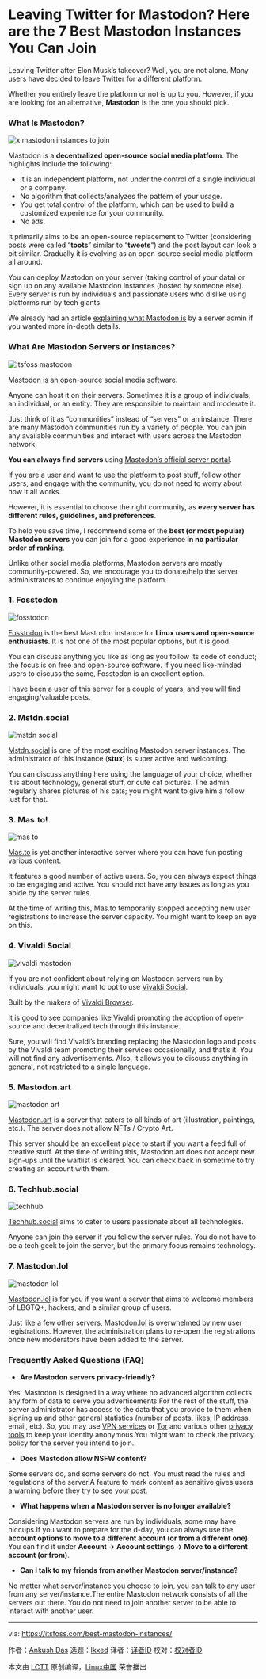 [#]: subject: "Leaving Twitter for Mastodon? Here are the 7 Best Mastodon Instances You Can Join"
[#]: via: "https://itsfoss.com/best-mastodon-instances/"
[#]: author: "Ankush Das https://itsfoss.com/author/ankush/"
[#]: collector: "lkxed"
[#]: translator: " "
[#]: reviewer: " "
[#]: publisher: " "
[#]: url: " "

Leaving Twitter for Mastodon? Here are the 7 Best Mastodon Instances You Can Join
======

Leaving Twitter after Elon Musk’s takeover? Well, you are not alone. Many users have decided to leave Twitter for a different platform. 

Whether you entirely leave the platform or not is up to you. However, if you are looking for an alternative, **Mastodon** is the one you should pick.

### What Is Mastodon?

![x mastodon instances to join][1]

Mastodon is a **decentralized open-source social media platform**. The highlights include the following:

- It is an independent platform, not under the control of a single individual or a company.
- No algorithm that collects/analyzes the pattern of your usage.
- You get total control of the platform, which can be used to build a customized experience for your community.
- No ads.

It primarily aims to be an open-source replacement to Twitter (considering posts were called “**toots**” similar to “**tweets**“) and the post layout can look a bit similar. Gradually it is evolving as an open-source social media platform all around.

You can deploy Mastodon on your server (taking control of your data) or sign up on any available Mastodon instances (hosted by someone else). Every server is run by individuals and passionate users who dislike using platforms run by tech giants.

We already had an article [explaining what Mastodon is][2] by a server admin if you wanted more in-depth details.

### What Are Mastodon Servers or Instances?

![itsfoss mastodon][3]

Mastodon is an open-source social media software.

Anyone can host it on their servers. Sometimes it is a group of individuals, an individual, or an entity. They are responsible to maintain and moderate it.

Just think of it as “communities” instead of “servers” or an instance. There are many Mastodon communities run by a variety of people. You can join any available communities and interact with users across the Mastodon network.

**You can always find servers** using [Mastodon’s official server portal][4].

If you are a user and want to use the platform to post stuff, follow other users, and engage with the community, you do not need to worry about how it all works.

However, it is essential to choose the right community, as **every server has different rules, guidelines, and preferences**. 

To help you save time, I recommend some of the **best (or most popular) Mastodon servers** you can join for a good experience **in no particular order of ranking**.

Unlike other social media platforms, Mastodon servers are mostly community-powered. So, we encourage you to donate/help the server administrators to continue enjoying the platform.

### 1. Fosstodon

![fosstodon][5]

[Fosstodon][6] is the best Mastodon instance for **Linux users and open-source enthusiasts**. It is not one of the most popular options, but it is good.

You can discuss anything you like as long as you follow its code of conduct; the focus is on free and open-source software. If you need like-minded users to discuss the same, Fosstodon is an excellent option.

I have been a user of this server for a couple of years, and you will find engaging/valuable posts.

### 2. Mstdn.social

![mstdn social][7]

[Mstdn.social][8] is one of the most exciting Mastodon server instances. The administrator of this instance (**stux**) is super active and welcoming. 

You can discuss anything here using the language of your choice, whether it is about technology, general stuff, or cute cat pictures. The admin regularly shares pictures of his cats; you might want to give him a follow just for that.

### 3. Mas.to!

![mas to][9]

[Mas.to][10] is yet another interactive server where you can have fun posting various content.

It features a good number of active users. So, you can always expect things to be engaging and active. You should not have any issues as long as you abide by the server rules. 

At the time of writing this, Mas.to temporarily stopped accepting new user registrations to increase the server capacity. You might want to keep an eye on this.

### 4. Vivaldi Social

![vivaldi mastodon][11]

If you are not confident about relying on Mastodon servers run by individuals, you might want to opt to use [Vivaldi Social][12].

Built by the makers of [Vivaldi Browser][13]. 

It is good to see companies like Vivaldi promoting the adoption of open-source and decentralized tech through this instance.

Sure, you will find Vivaldi’s branding replacing the Mastodon logo and posts by the Vivaldi team promoting their services occasionally, and that’s it. You will not find any advertisements. Also, it allows you to discuss anything in general, not restricted to a single language.

### 5. Mastodon.art

![mastodon art][14]

[Mastodon.art][15] is a server that caters to all kinds of art (illustration, paintings, etc.). The server does not allow NFTs / Crypto Art.

This server should be an excellent place to start if you want a feed full of creative stuff. At the time of writing this, Mastodon.art does not accept new sign-ups until the waitlist is cleared. You can check back in sometime to try creating an account with them.

### 6. Techhub.social

![techhub][16]

[Techhub.social][17] aims to cater to users passionate about all technologies. 

Anyone can join the server if you follow the server rules. You do not have to be a tech geek to join the server, but the primary focus remains technology.

### 7. Mastodon.lol

![mastodon lol][18]

[Mastodon.lol][19] is for you if you want a server that aims to welcome members of LBGTQ+, hackers, and a similar group of users.

Just like a few other servers, Mastodon.lol is overwhelmed by new user registrations. However, the administration plans to re-open the registrations once new moderators have been added to the server.

### Frequently Asked Questions (FAQ)

- **Are Mastodon servers privacy-friendly?**

Yes, Mastodon is designed in a way where no advanced algorithm collects any form of data to serve you advertisements.For the rest of the stuff, the server administrator has access to the data that you provide to them when signing up and other general statistics (number of posts, likes, IP address, email, etc). So, you may use [VPN services][20] or [Tor][21] and various other [privacy tools][22] to keep your identity anonymous.You might want to check the privacy policy for the server you intend to join.

- **Does Mastodon allow NSFW content?**

Some servers do, and some servers do not. You must read the rules and regulations of the server.A feature to mark content as sensitive gives users a warning before they try to see your post.

- **What happens when a Mastodon server is no longer available?**

Considering Mastodon servers are run by individuals, some may have hiccups.If you want to prepare for the d-day, you can always use the **account options to move to a different account (or from a different one).** You can find it under **Account → Account settings → Move to a different account (or from)**.

- **Can I talk to my friends from another Mastodon server/instance?**

No matter what server/instance you choose to join, you can talk to any user from any server/instance.The entire Mastodon network consists of all the servers out there. You do not need to join another server to be able to interact with another user.

--------------------------------------------------------------------------------

via: https://itsfoss.com/best-mastodon-instances/

作者：[Ankush Das][a]
选题：[lkxed][b]
译者：[译者ID](https://github.com/译者ID)
校对：[校对者ID](https://github.com/校对者ID)

本文由 [LCTT](https://github.com/LCTT/TranslateProject) 原创编译，[Linux中国](https://linux.cn/) 荣誉推出

[a]: https://itsfoss.com/author/ankush/
[b]: https://github.com/lkxed
[1]: https://itsfoss.com/wp-content/uploads/2022/11/x-mastodon-instances-to-join.png
[2]: https://itsfoss.com/mastodon-open-source-alternative-twitter/
[3]: https://itsfoss.com/wp-content/uploads/2022/11/itsfoss-mastodon.jpg
[4]: https://joinmastodon.org/servers
[5]: https://itsfoss.com/wp-content/uploads/2022/11/fosstodon.jpg
[6]: https://fosstodon.org/explore
[7]: https://itsfoss.com/wp-content/uploads/2022/11/mstdn-social.jpg
[8]: https://mstdn.social/about
[9]: https://itsfoss.com/wp-content/uploads/2022/11/mas-to.jpg
[10]: https://mas.to/about
[11]: https://itsfoss.com/wp-content/uploads/2022/11/vivaldi-mastodon.jpg
[12]: https://social.vivaldi.net/about
[13]: https://itsfoss.com/install-vivaldi-ubuntu-linux/
[14]: https://itsfoss.com/wp-content/uploads/2022/11/mastodon-art.jpg
[15]: https://mastodon.art/about
[16]: https://itsfoss.com/wp-content/uploads/2022/11/techhub.png
[17]: https://techhub.social/about
[18]: https://itsfoss.com/wp-content/uploads/2022/11/mastodon-lol.jpg
[19]: https://mastodon.lol/about
[20]: https://itsfoss.com/best-vpn-linux/
[21]: https://itsfoss.com/install-tar-browser-linux/
[22]: https://itsfoss.com/privacy-tools/
